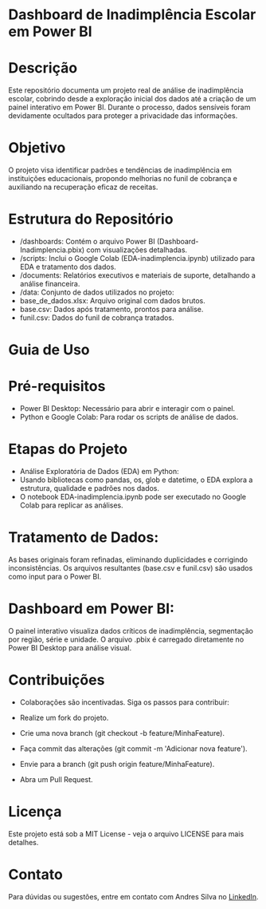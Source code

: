 # Dashboard de Inadimplência Escolar em Power BI
# Descrição
Este repositório documenta um projeto real de análise de inadimplência escolar, cobrindo desde a exploração inicial dos dados até a criação de um painel interativo em Power BI. Durante o processo, dados sensíveis foram devidamente ocultados para proteger a privacidade das informações.


# Objetivo
O projeto visa identificar padrões e tendências de inadimplência em instituições educacionais, propondo melhorias no funil de cobrança e auxiliando na recuperação eficaz de receitas.


# Estrutura do Repositório
- /dashboards: Contém o arquivo Power BI (Dashboard-Inadimplencia.pbix) com visualizações detalhadas.
- /scripts: Inclui o Google Colab (EDA-inadimplencia.ipynb) utilizado para EDA e tratamento dos dados.
- /documents: Relatórios executivos e materiais de suporte, detalhando a análise financeira.
- /data: Conjunto de dados utilizados no projeto:
- base_de_dados.xlsx: Arquivo original com dados brutos.
- base.csv: Dados após tratamento, prontos para análise.
- funil.csv: Dados do funil de cobrança tratados.


# Guia de Uso
# Pré-requisitos
- Power BI Desktop: Necessário para abrir e interagir com o painel.
- Python e Google Colab: Para rodar os scripts de análise de dados.
# Etapas do Projeto
- Análise Exploratória de Dados (EDA) em Python:
- Usando bibliotecas como pandas, os, glob e datetime, o EDA explora a estrutura, qualidade e padrões nos dados.
- O notebook EDA-inadimplencia.ipynb pode ser executado no Google Colab para replicar as análises.


# Tratamento de Dados:
As bases originais foram refinadas, eliminando duplicidades e corrigindo inconsistências.
Os arquivos resultantes (base.csv e funil.csv) são usados como input para o Power BI.
# Dashboard em Power BI:
O painel interativo visualiza dados críticos de inadimplência, segmentação por região, série e unidade.
O arquivo .pbix é carregado diretamente no Power BI Desktop para análise visual.


# Contribuições
- Colaborações são incentivadas. Siga os passos para contribuir:


- Realize um fork do projeto.


- Crie uma nova branch (git checkout -b feature/MinhaFeature).


- Faça commit das alterações (git commit -m 'Adicionar nova feature').


- Envie para a branch (git push origin feature/MinhaFeature).


- Abra um Pull Request.


# Licença
Este projeto está sob a MIT License - veja o arquivo LICENSE para mais detalhes.


# Contato
Para dúvidas ou sugestões, entre em contato com Andres Silva no [LinkedIn](https://www.linkedin.com/in/andres-silva1995).
